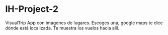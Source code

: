# IH-Project-2

VisualTrip
App con imágenes de lugares. Escoges una, google maps te dice dónde está localizada. Te muestra los vuelos hacia allí.
 
   
